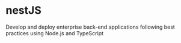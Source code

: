 # nestJS
Develop and deploy enterprise back-end applications following best practices using Node.js and TypeScript
